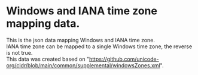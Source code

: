 # Windows and IANA time zone mapping data.
This is the json data mapping Windows and IANA time zone.  
IANA time zone can be mapped to a single Windows time zone, the reverse is not true.  
This data was created based on "https://github.com/unicode-org/cldr/blob/main/common/supplemental/windowsZones.xml".  
